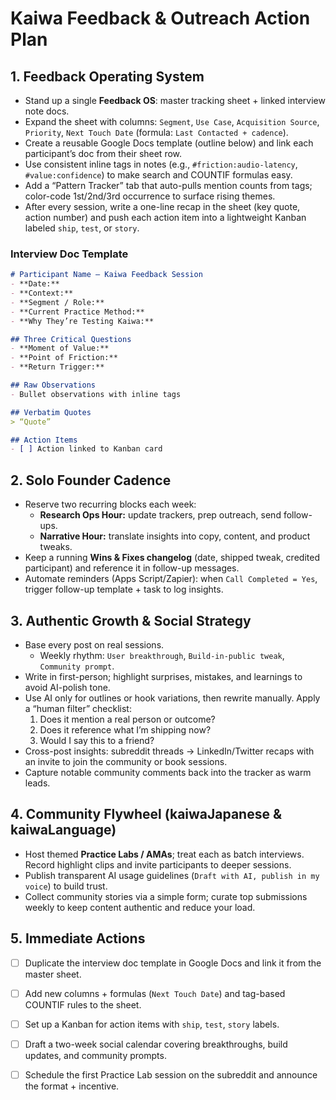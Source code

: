 # Kaiwa Feedback & Outreach Action Plan

## 1. Feedback Operating System

- Stand up a single **Feedback OS**: master tracking sheet + linked interview note docs.
- Expand the sheet with columns: `Segment`, `Use Case`, `Acquisition Source`, `Priority`, `Next Touch Date` (formula: `Last Contacted + cadence`).
- Create a reusable Google Docs template (outline below) and link each participant’s doc from their sheet row.
- Use consistent inline tags in notes (e.g., `#friction:audio-latency`, `#value:confidence`) to make search and COUNTIF formulas easy.
- Add a “Pattern Tracker” tab that auto-pulls mention counts from tags; color-code 1st/2nd/3rd occurrence to surface rising themes.
- After every session, write a one-line recap in the sheet (key quote, action number) and push each action item into a lightweight Kanban labeled `ship`, `test`, or `story`.

### Interview Doc Template

````markdown
# Participant Name — Kaiwa Feedback Session
- **Date:**  
- **Context:**  
- **Segment / Role:**  
- **Current Practice Method:**  
- **Why They’re Testing Kaiwa:**  

## Three Critical Questions
- **Moment of Value:**  
- **Point of Friction:**  
- **Return Trigger:**  

## Raw Observations
- Bullet observations with inline tags

## Verbatim Quotes
> “Quote”

## Action Items
- [ ] Action linked to Kanban card
````

## 2. Solo Founder Cadence

- Reserve two recurring blocks each week:
  - **Research Ops Hour:** update trackers, prep outreach, send follow-ups.
  - **Narrative Hour:** translate insights into copy, content, and product tweaks.
- Keep a running **Wins & Fixes changelog** (date, shipped tweak, credited participant) and reference it in follow-up messages.
- Automate reminders (Apps Script/Zapier): when `Call Completed = Yes`, trigger follow-up template + task to log insights.

## 3. Authentic Growth & Social Strategy

- Base every post on real sessions.
  - Weekly rhythm: `User breakthrough`, `Build-in-public tweak`, `Community prompt`.
- Write in first-person; highlight surprises, mistakes, and learnings to avoid AI-polish tone.
- Use AI only for outlines or hook variations, then rewrite manually. Apply a “human filter” checklist:
  1. Does it mention a real person or outcome?
  2. Does it reference what I’m shipping now?
  3. Would I say this to a friend?
- Cross-post insights: subreddit threads → LinkedIn/Twitter recaps with an invite to join the community or book sessions.
- Capture notable community comments back into the tracker as warm leads.

## 4. Community Flywheel (kaiwaJapanese & kaiwaLanguage)

- Host themed **Practice Labs / AMAs**; treat each as batch interviews. Record highlight clips and invite participants to deeper sessions.
- Publish transparent AI usage guidelines (`Draft with AI, publish in my voice`) to build trust.
- Collect community stories via a simple form; curate top submissions weekly to keep content authentic and reduce your load.

## 5. Immediate Actions

- [ ] Duplicate the interview doc template in Google Docs and link it from the master sheet.
- [ ] Add new columns + formulas (`Next Touch Date`) and tag-based COUNTIF rules to the sheet.
- [ ] Set up a Kanban for action items with `ship`, `test`, `story` labels.
- [ ] Draft a two-week social calendar covering breakthroughs, build updates, and community prompts.
- [ ] Schedule the first Practice Lab session on the subreddit and announce the format + incentive.

